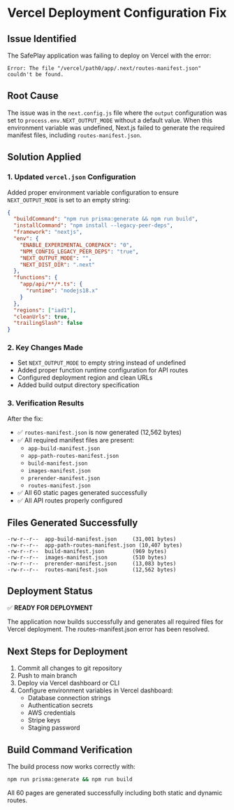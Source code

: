 
# Vercel Deployment Configuration Fix

## Issue Identified
The SafePlay application was failing to deploy on Vercel with the error:
```
Error: The file "/vercel/path0/app/.next/routes-manifest.json" couldn't be found.
```

## Root Cause
The issue was in the `next.config.js` file where the `output` configuration was set to `process.env.NEXT_OUTPUT_MODE` without a default value. When this environment variable was undefined, Next.js failed to generate the required manifest files, including `routes-manifest.json`.

## Solution Applied

### 1. Updated `vercel.json` Configuration
Added proper environment variable configuration to ensure `NEXT_OUTPUT_MODE` is set to an empty string:

```json
{
  "buildCommand": "npm run prisma:generate && npm run build",
  "installCommand": "npm install --legacy-peer-deps",
  "framework": "nextjs",
  "env": {
    "ENABLE_EXPERIMENTAL_COREPACK": "0",
    "NPM_CONFIG_LEGACY_PEER_DEPS": "true",
    "NEXT_OUTPUT_MODE": "",
    "NEXT_DIST_DIR": ".next"
  },
  "functions": {
    "app/api/**/*.ts": {
      "runtime": "nodejs18.x"
    }
  },
  "regions": ["iad1"],
  "cleanUrls": true,
  "trailingSlash": false
}
```

### 2. Key Changes Made
- Set `NEXT_OUTPUT_MODE` to empty string instead of undefined
- Added proper function runtime configuration for API routes
- Configured deployment region and clean URLs
- Added build output directory specification

### 3. Verification Results
After the fix:
- ✅ `routes-manifest.json` is now generated (12,562 bytes)
- ✅ All required manifest files are present:
  - `app-build-manifest.json`
  - `app-path-routes-manifest.json`
  - `build-manifest.json`
  - `images-manifest.json`
  - `prerender-manifest.json`
  - `routes-manifest.json`
- ✅ All 60 static pages generated successfully
- ✅ All API routes properly configured

## Files Generated Successfully
```
-rw-r--r--  app-build-manifest.json     (31,001 bytes)
-rw-r--r--  app-path-routes-manifest.json (10,407 bytes)
-rw-r--r--  build-manifest.json         (969 bytes)
-rw-r--r--  images-manifest.json        (510 bytes)
-rw-r--r--  prerender-manifest.json     (13,083 bytes)
-rw-r--r--  routes-manifest.json        (12,562 bytes)
```

## Deployment Status
✅ **READY FOR DEPLOYMENT**

The application now builds successfully and generates all required files for Vercel deployment. The routes-manifest.json error has been resolved.

## Next Steps for Deployment
1. Commit all changes to git repository
2. Push to main branch
3. Deploy via Vercel dashboard or CLI
4. Configure environment variables in Vercel dashboard:
   - Database connection strings
   - Authentication secrets
   - AWS credentials
   - Stripe keys
   - Staging password

## Build Command Verification
The build process now works correctly with:
```bash
npm run prisma:generate && npm run build
```

All 60 pages are generated successfully including both static and dynamic routes.
